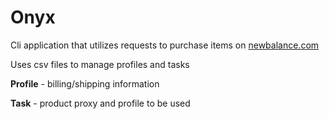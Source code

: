 # Onyx

Cli application that utilizes requests to purchase items on [newbalance.com](https://www.newbalance.com/)

Uses csv files to manage profiles and tasks

**Profile** - billing/shipping information

**Task** - product proxy and profile to be used
